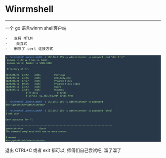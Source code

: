 # Winrmshell



------

 一个 go 语言winrm shell客户端

	-	支持 NTLM
	-	 交互式
	-	删除了 cert 连接方式

![image-20200727104529838](README.assets/image-20200727104529838.png)

退出 CTRL+C 或者 exit 都可以, 师傅们自己尝试吧, 溜了溜了